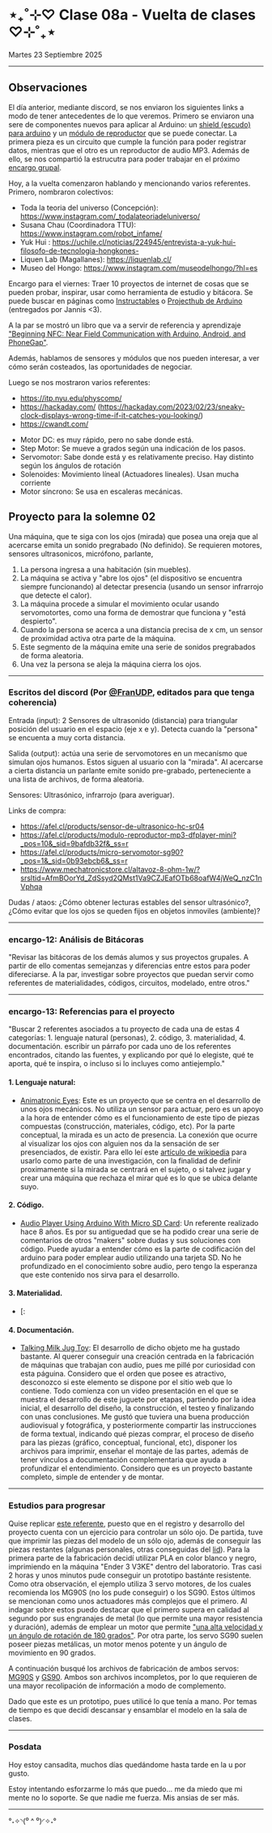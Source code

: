 # ⋆₊˚⊹♡ Clase 08a - Vuelta de clases ♡⊹˚₊⋆

Martes 23 Septiembre 2025

***

## Observaciones

El día anterior, mediante discord, se nos enviaron los siguientes links a modo de tener antecedentes de lo que veremos.
Primero se enviaron una sere de componentes nuevos para aplicar al Arduino: un [shield (escudo) para arduino](https://afel.cl/products/shield-data-logger-para-arduino-uno-mega) y un [módulo de reproductor](https://afel.cl/products/modulo-reproductor-mp3-dfplayer-mini) que se puede conectar. La primera pieza es un circuito que cumple la función para poder registrar datos, mientras que el otro es un reproductor de audio MP3. Además de ello, se nos compartió la estrucutra para poder trabajar en el próximo [encargo grupal](https://github.com/disenoUDP/dis8645-2025-02-procesos/tree/main/00-proyecto-02).

Hoy, a la vuelta comenzaron hablando y mencionando varios referentes. Primero, nombraron colectivos:
- Toda la teoria del universo (Concepción): https://www.instagram.com/_todalateoriadeluniverso/
- Susana Chau (Coordinadora TTU): https://www.instagram.com/robot_infame/
- Yuk Hui : https://uchile.cl/noticias/224945/entrevista-a-yuk-hui-filosofo-de-tecnologia-hongkones-
- Liquen Lab (Magallanes): https://liquenlab.cl/
- Museo del Hongo: https://www.instagram.com/museodelhongo/?hl=es

Encargo para el viernes: Traer 10 proyectos de internet de cosas que se pueden probar, inspirar, usar como herramienta de estudio y bitácora.
Se puede buscar en páginas como [Instructables](https://www.instructables.com/) o [Projecthub de Arduino](https://projecthub.arduino.cc/) (entregados por Jannis <3).

A la par se mostró un libro que va a servir de referencia y aprendizaje ["Beginning NFC: Near Field Communication with Arduino, Android, and PhoneGap"](https://books.google.cl/books?id=ScuYAgAAQBAJ&printsec=copyright&redir_esc=y#v=onepage&q&f=false).

Además, hablamos de sensores y módulos que nos pueden interesar, a ver cómo serán costeados, las oportunidades de negociar.

Luego se nos mostraron varios referentes: 

- https://itp.nyu.edu/physcomp/
- https://hackaday.com/ (https://hackaday.com/2023/02/23/sneaky-clock-displays-wrong-time-if-it-catches-you-looking/)
- https://cwandt.com/

* Motor DC: es muy rápido, pero no sabe donde está.
* Step Motor: Se mueve a grados según una indicación de los pasos.
* Servomotor: Sabe donde está y es relativamente preciso. Hay distinto según los ángulos de rotación
* Solenoides: Movimiento líneal (Actuadores lineales). Usan mucha corriente
* Motor síncrono: Se usa en escaleras mecánicas.

## Proyecto para la solemne 02

Una máquina, que te siga con los ojos (mirada) que posea una oreja que al acercarse emita un sonido pregrabado (No definido).
Se requieren motores, sensores ultrasonicos, micrófono, parlante,

1. La persona ingresa a una habitación (sin muebles).
2. La máquina se activa y "abre los ojos" (el dispositivo se encuentra siempre funcionando) al detectar presencia (usando un sensor infrarrojo que detecte el calor).
3. La máquina procede a simular el movimiento ocular usando servomotortes, como una forma de demostrar que funciona y "está despierto".
4. Cuando la persona se acerca a una distancia precisa de x cm, un sensor de proximidad activa otra parte de la máquina.
5. Este segmento de la máquina emite una serie de sonidos pregrabados de forma aleatoria.
6. Una vez la persona se aleja la máquina cierra los ojos.

***

### Escritos del discord (Por [@FranUDP](https://github.com/disenoUDP/dis8645-2025-02-procesos/tree/main/28-FranUDP), editados para que tenga coherencia)

Entrada (input): 2 Sensores de ultrasonido (distancia) para triangular posición del usuario en el espacio (eje x e y). Detecta cuando la "persona" se encuenta a muy corta distancia.

Salida (output): actúa una serie de servomotores en un mecanísmo que simulan ojos humanos. Estos siguen al usuario con la "mirada". Al acercarse a cierta distancia un parlante emite sonido pre-grabado, perteneciente a una lista de archivos, de forma aleatoria.

Sensores: Ultrasónico, infrarrojo (para averiguar).

Links de compra:
- https://afel.cl/products/sensor-de-ultrasonico-hc-sr04
- https://afel.cl/products/modulo-reproductor-mp3-dfplayer-mini?_pos=10&_sid=9bafdb32f&_ss=r
- https://afel.cl/products/micro-servomotor-sg90?_pos=1&_sid=0b93ebcb6&_ss=r
- https://www.mechatronicstore.cl/altavoz-8-ohm-1w/?srsltid=AfmBOorYd_ZdSsyd2QMst1Va9CZJEafOTb68oafW4jWeQ_nzC1nVphqa

Dudas / ataos: ¿Cómo obtener lecturas estables del sensor ultrasónico?, ¿Cómo evitar que los ojos se queden fijos en objetos inmoviles (ambiente)?

***

### encargo-12: Análisis de Bitácoras

"Revisar las bitácoras de los demás alumos y sus proyectos grupales. A partir de ello comentas semejanzas y diferencias entre estos para poder difereciarse.
A la par, investigar sobre proyectos que puedan servir como referentes de materialidades, códigos, circuitos, modelado, entre otros."

***

### encargo-13: Referencias para el proyecto

"Buscar 2 referentes asociados a tu proyecto de cada una de estas 4 categorías: 1. lenguaje natural (personas), 2. código, 3. materialidad, 4. documentación. escribir un párrafo por cada uno de los referentes encontrados, citando las fuentes, y explicando por qué lo elegiste, qué te aporta, qué te inspira, o incluso si lo incluyes como antiejemplo."

#### 1. Lenguaje natural:

- [Animatronic Eyes](https://www.instructables.com/Animatronic-Eyes-Double-and-Single-Fully-3D-Printe/): Este es un proyecto que se centra en el desarrollo de unos ojos mecánicos. No utiliza un sensor para actuar, pero es un apoyo a la hora de entender cómo es el funcionamiento de este tipo de piezas compuestas (construcción, materiales, código, etc).
Por la parte conceptual, la mirada es un acto de presencia. La conexión que ocurre al visualizar los ojos con alguien nos da la sensación de ser presenciados, de existir. Para ello leí este [artículo de wikipedia](https://es.wikipedia.org/wiki/Mirada_(Psicolog%C3%ADa)) para usarlo como parte de una investigación, con la finalidad de definir proximamente si la mirada se centrará en el sujeto, o si talvez jugar y crear una máquina que rechaza el mirar qué es lo que se ubica delante suyo.

#### 2. Código.

- [Audio Player Using Arduino With Micro SD Card](https://www.instructables.com/Audio-Player-Using-Arduino-With-Micro-SD-Card/): Un referente realizado hace 8 años. Es por su antiguedad que se ha podido crear una serie de comentarios de otros "makers" sobre dudas y sus soluciones con código. Puede ayudar a entender cómo es la parte de codificación del arduino para poder emplear audio utilizando una tarjeta SD. No he profundizado en el conocimiento sobre audio, pero tengo la esperanza que este contenido nos sirva para el desarrollo.

#### 3. Materialidad.

- [[]():

#### 4. Documentación.

- [Talking Milk Jug Toy](https://www.instructables.com/Talking-Milk-Jug-Toy/): El desarrollo de dicho objeto me ha gustado bastante. Al querer conseguir una creación centrada en la fabricación de máquinas que trabajan con audio, pues me pillé por curiosidad con esta páguina. Considero que el orden que posee es atractivo, desconozco si este elemento se dispone por el sitio web que lo contiene. Todo comienza con un video presentación en el que se muestra el desarrollo de este juguete por etapas, partiendo por la idea inicial, el desarrollo del diseño, la construcción, el testeo y finalizando con unas conclusiones. Me gustó que tuviera una buena producción audiovisual y fotográfica, y posteriormente compartir las instrucciones de forma textual, indicando qué piezas comprar, el proceso de diseño para las piezas (gráfico, conceptual, funcional, etc), disponer los archivos para imprimir, enseñar el montaje de las partes, además de tener vínculos a documentación complementaria que ayuda a profundizar el entendimiento. Considero que es un proyecto bastante completo, simple de entender y de montar.

***

### Estudios para progresar

Quise replicar [este referente](https://www.instructables.com/Animatronic-Eyes-Double-and-Single-Fully-3D-Printe/), puesto que en el registro y desarrollo del proyecto cuenta con un ejercicio para controlar un sólo ojo. De partida, tuve que imprimir las piezas del modelo de un sólo ojo, además de conseguir las piezas restantes (algunas personales, otras conseguidas del [lid](https://www.instagram.com/lid.udp/)). Para la primera parte de la fabricación decidí utilizar PLA en color blanco y negro, imprimiendo en la máquina "Ender 3 V3KE" dentro del laboratorio. Tras casi 2 horas y unos minutos pude conseguir un prototipo bastánte resistente. Como otra observación, el ejemplo utiliza 3 servo motores, de los cuales recomienda los MG90S (no los pude conseguir) o los SG90. Estos últimos se mencionan como unos actuadores más complejos que el primero. Al indagar sobre estos puedo destacar que el primero supera en calidad al segundo por sus engranajes de metal (lo que permite una mayor resistencia y duración), además de emplear un motor que permite ["una alta velocidad y un ángulo de rotación de 180 grados"](https://avionesteledirigidos.com/servos-mg90-o-sg90-para-mi-avion-rc/). Por otra parte, los servo SG90 suelen poseer piezas metálicas, un motor menos potente y un ángulo de movimiento en 90 grados.

  A continuación busqué los archivos de fabricación de ambos servos: [MG90S](https://www.alldatasheet.com/datasheet-pdf/pdf/1132104/ETC2/MG90S.html) y [GS90](https://www.alldatasheet.es/html-pdf/1572383/ETC/SG90/59/1/SG90.html). Ambos son archivos incompletos, por lo que requieren de una mayor recolipación de información a modo de complemento.

Dado que este es un prototipo, pues utilicé lo que tenía a mano. Por temas de tiempo es que decidí descansar y ensamblar el modelo en la sala de clases.

***

### Posdata

Hoy estoy cansadita, muchos días quedándome hasta tarde en la u por gusto.

Estoy intentando esforzarme lo más que puedo... me da miedo que mi mente no lo soporte.
Se que nadie me fuerza. Mis ansias de ser más.

***

°˖✧◝(⁰ ^ ⁰)◜✧˖°
